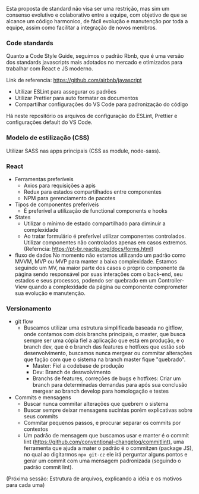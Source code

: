 Esta proposta de standard não visa ser uma restrição, mas sim um consenso evolutivo e colaborativo entre a equipe, com objetivo de que se alcance um código harmonico, de fácil evolução e manutenção por toda a equipe, assim como facilitar a integração de novos membros.

### Code standards

Quanto a Code Style Guide, seguimos o padrão Rbnb, que é uma versão dos standards javascripts mais adotados no mercado e otimizados para trabalhar com React e JS moderno.

Link de referencia: https://github.com/airbnb/javascript

- Utilizar ESLint para assegurar os padrões
- Utilizar Prettier para auto formatar os documentos
- Compartilhar configurações do VS Code para padronização do código

Há neste repositório os arquivos de configuração do ESLint, Prettier e configurações default do VS Code.

### Modelo de estilização (CSS)

Utilizar SASS nas apps principais (CSS as module, node-sass).

### React
-   Ferramentas preferíveis
	-	Axios para requisições a apis
	-	Redux para estados compartilhados entre componentes
	-	NPM para gerenciamento de pacotes
-   Tipos de componentes preferíveis
	-	É preferível a utilização de functional components e hooks
-   States
	-	Utilizar o mínimo de estado compartilhado para diminuir a complexidade
	-	Ao tratar formulário é preferível utilizar componentes controlados. Utilizar componentes não controlados apenas em casos extremos. (Referncia: https://pt-br.reactjs.org/docs/forms.html)
-   fluxo de dados
No momento não estamos utilizando um padrão como MVVM, MVP ou MVP para manter a baixa complexidade. Estamos seguindo um MV, na maior parte dos casos o próprio componente da página sendo responsável por suas interações com o back-end, seu estados e seus processos, podendo ser quebrado em um Controller-View quando a complexidade da página ou componente comprometer sua evolução e manutenção.  

### Versionamento
-   git flow
	-	Buscamos utilizar uma estrutura simplificada baseada no gitflow, onde contamos com dois branchs principais, o master, que busca sempre ser uma cópia fiel a aplicação que está em produção, e o branch dev, que é o branch das features e hotfixes que estão sob desenvolvimento, buscamos nunca mergear ou commitar alterações que fação com que o sistema na branch master fique "quebrado".
		-	Master: Fiel a codebase de produção
		-	Dev: Branch de desnvolvimento
		-	Branchs de features, correções de bugs e hotfixes: Criar um branch para determinadas demandas para após sua conclusão mergear ao branch develop para homologação e testes
-   Commits e mensagens
	-	Buscar nunca commitar alterações que quebrem o sistema
	-	Buscar sempre deixar mensagens sucintas porém explicativas sobre seus commits
	-	Commitar pequenos passos, e procurar separar os commits por contextos
	-	Um padrão de mensagem que buscamos usar e manter é o commit lint (https://github.com/conventional-changelog/commitlint), uma ferramenta que ajuda a mater o padrão é o commitzen (package JS), no qual ao digitarmos ```npx git-cz``` ele irá perguntar alguns pontos e gerar um commit com uma mensagem padronizada (seguindo o padrão commit lint).  


(Próxima sessão: Estrutura de arquivos, explicando a idéia e os motivos para cada uma)

